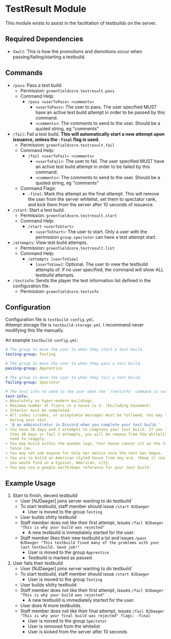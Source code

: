 # TestResult Module

This module exists to assist in the facilitation of testbuilds on the server.

## Required Dependencies
- `Vault`: This is how the promotions and demotions occur when passing/failing/starting a testbuild.

## Commands
- `/pass`: Pass a test build.
  - Permission: `greenfieldcore.testresult.pass`
  - Command Help:
    - `/pass <userToPass> <comments>`
      - `<userToPass>`: The user to pass. The user specified MUST have an active test build attempt in order to be passed by this command.
      - `<comments>`: The comments to send to the user. Should be a quoted string, eg "comments"
- `/fail`: Fail a test build. **This will automatically start a new attempt upon issuance, unless the `-final` flag is used.**
  - Permission: `greenfieldcore.testresult.fail`
  - Command Help:
    - `/fail <userToFail> <comments>`
      - `<userToFail>`: The user to fail. The user specified MUST have an active test build attempt in order to be failed by this command.
      - `<comments>`: The comments to send to the user. Should be a quoted string, eg "comments"
  - Command Flags:
    - `-final`: Mark this attempt as the final attempt. This will remove the user from the server whitelist, set them to spectator rank, and kick them from the server after 10 seconds of issuance.
- `/start`: Start a test build.
  - Permission: `greenfieldcore.testresult.start`
  - Command Help:
    - `/start <userToStart>`
      - `<userToStart>`: The user to start. Only a user with the permission `group.spectator` can have a test attempt start.
- `/attempts`: View test build attempts.
  - Permission: `greenfieldcore.testresult.list`
  - Command Help:
    - `/attempts [userToView]` 
      - `[userToView]`: Optional. The user to view the testbuild attempts of. If no user specified, the command will show ALL testbuild attempts.
- `/testinfo`: Sends the player the test information list defined in the configuration file.
    - Permission: `greenfieldcore.testinfo`

## Configuration
 
Configuration file is `testbuild-config.yml`.  
Attempt storage file is `testbuild-storage.yml`. I recommend never modifying this file manually.

An example `testbuild-config.yml`:
```yaml
# The group to move the user to when they start a test build.
testing-group: Testing

# The group to move the user to when they pass a test build.
passing-group: Apprentice

# The group to move the user to when they fail a test build.
failing-group: Spectator

# The test info to send to the user when the `/testinfo` command is run.
test-info:
- Absolutely no hyper-modern buildings.
- Maximum number of floors in a house is 3. (Excluding basement)
- Interior must be completed.
- All codes (/codes, or acceptance message) must be followed. You may reference these
  during your test.
- '@ an administrator in Discord when you complete your test build.'
- You have 30 days and 3 attempts to complete your test build. If you take longer
  than 30 days or fail 3 attempts, you will be remove from the whitelist and will
  need to reapply.
- You may build within the wooden logs. Your house cannot sit on the logs, but your
  fence can.
- You may not ask anyone for help nor advice once the test has begun.
- You are to build an American styled house from any era. (Keep it realistic to what
  you would find in a typical, American, city.
- You may use a google earth/maps reference for your test build.
```

## Example Usage
1. Start to finish, decent testbuild
   * User [NJDaeger] joins server wanting to do testbuild`
   * To start testbuild, staff member should issue `/start NJDaeger`
       - User is moved to the group `Testing`
   * User builds shitty testbuild
   * Staff member does not like their first attempt, issues `/fail NJDaeger "This is why your build was rejected"`
       - A new testbuild is immediately started for the user.
   * Staff member likes their new testbuild a lot and issues `/pass NJDaeger "This testbuild fixed many of the problems with your last testbuild. Good job!"`
       - User is moved to the group `Apprentice`
       - Testbuild is marked as passed.
2. User fails their testbuild
    * User [NJDaeger] joins server wanting to do testbuild`
    * To start testbuild, staff member should issue `/start NJDaeger`
         - User is moved to the group `Testing`
    * User builds shitty testbuild
    * Staff member does not like their first attempt, issues `/fail NJDaeger "This is why your build was rejected"`
         - A new testbuild is immediately started for the user.
    * User does *N* more testbuilds.
    * Staff member does not like their final attempt, issues `/fail NJDaeger "This is why your final build was rejected" flags: -final`
         - User is moved to the group `Spectator`
         - User is removed from the whitelist
         - User is kicked from the server after 10 seconds
